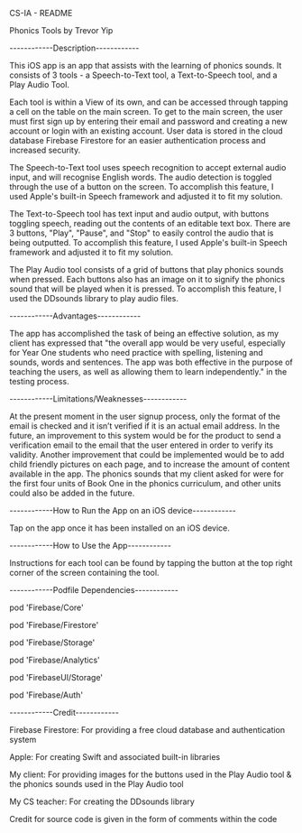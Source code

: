 CS-IA - README

Phonics Tools by Trevor Yip

------------Description------------

This iOS app is an app that assists with the learning of phonics sounds. It consists of 3 tools - a Speech-to-Text tool, a Text-to-Speech tool, and a Play Audio Tool.

Each tool is within a View of its own, and can be accessed through tapping a cell on the table on the main screen. To get to the main screen, the user must first sign up by entering their email and password and creating a new account or login with an existing account. User data is stored in the cloud database Firebase Firestore for an easier authentication process and increased security.

The Speech-to-Text tool uses speech recognition to accept external audio input, and will recognise English words. The audio detection is toggled through the use of a button on the screen. To accomplish this feature, I used Apple's built-in Speech framework and adjusted it to fit my solution.

The Text-to-Speech tool has text input and audio output, with buttons toggling speech, reading out the contents of an editable text box. There are 3 buttons, "Play", "Pause", and "Stop" to easily control the audio that is being outputted. To accomplish this feature, I used Apple's built-in Speech framework and adjusted it to fit my solution.

The Play Audio tool consists of a grid of buttons that play phonics sounds when pressed. Each buttons also has an image on it to signify the phonics sound that will be played when it is pressed. To accomplish this feature, I used the DDsounds library to play audio files.

------------Advantages------------

The app has accomplished the task of being an effective solution, as my client has expressed that "the overall app would be very useful, especially for Year One students who need practice with spelling, listening and sounds, words and sentences. The app was both effective in the purpose of teaching the users, as well as allowing them to learn independently." in the testing process.

------------Limitations/Weaknesses------------

At the present moment in the user signup process, only the format of the email is checked and it isn’t verified if it is an actual email address. In the future, an improvement to this system would be for the product to send a verification email to the email that the user entered in order to verify its validity.
Another improvement that could be implemented would be to add child friendly pictures on each page, and to increase the amount of content available in the app. The phonics sounds that my client asked for were for the first four units of Book One in the phonics curriculum, and other units could also be added in the future.


------------How to Run the App on an iOS device------------

Tap on the app once it has been installed on an iOS device.

------------How to Use the App------------

Instructions for each tool can be found by tapping the button at the top right corner of the screen containing the tool.

------------Podfile Dependencies------------

pod 'Firebase/Core'

pod 'Firebase/Firestore'

pod 'Firebase/Storage'

pod 'Firebase/Analytics'

pod 'FirebaseUI/Storage'

pod 'Firebase/Auth'


------------Credit------------

Firebase Firestore: For providing a free cloud database and authentication system

Apple: For creating Swift and associated built-in libraries

My client: For providing images for the buttons used in the Play Audio tool & the phonics sounds used in the Play Audio tool

My CS teacher: For creating the DDsounds library

Credit for source code is given in the form of comments within the code
